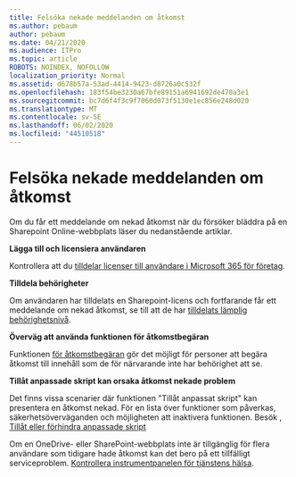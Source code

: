 ```yaml
---
title: Felsöka nekade meddelanden om åtkomst
ms.author: pebaum
author: pebaum
ms.date: 04/21/2020
ms.audience: ITPro
ms.topic: article
ROBOTS: NOINDEX, NOFOLLOW
localization_priority: Normal
ms.assetid: d678b57a-53ad-4414-9423-d8726a0c532f
ms.openlocfilehash: 183f54be3230a67bfe89151a6941692de470a3e1
ms.sourcegitcommit: bc7d6f4f3c9f7060d073f5130e1ec856e248d020
ms.translationtype: MT
ms.contentlocale: sv-SE
ms.lasthandoff: 06/02/2020
ms.locfileid: "44510518"
---
```

# <a name="troubleshoot-access-denied-messages"></a>Felsöka nekade meddelanden om åtkomst

Om du får ett meddelande om nekad åtkomst när du försöker bläddra på en Sharepoint Online-webbplats läser du nedanstående artiklar.

**Lägga till och licensiera användaren**

Kontrollera att du [tilldelar licenser till användare i Microsoft 365 för företag](https://docs.microsoft.com/microsoft-365/admin/add-users/add-users).

**Tilldela behörigheter**

Om användaren har tilldelats en Sharepoint-licens och fortfarande får ett meddelande om nekad åtkomst, se till att de har [tilldelats lämplig behörighetsnivå](https://docs.microsoft.com/sharepoint/understanding-permission-levels).

**Överväg att använda funktionen för åtkomstbegäran**

Funktionen [för åtkomstbegäran](https://support.office.com/article/Set-up-and-manage-access-requests-94B26E0B-2822-49D4-929A-8455698654B3) gör det möjligt för personer att begära åtkomst till innehåll som de för närvarande inte har behörighet att se. 

**Tillåt anpassade skript kan orsaka åtkomst nekade problem**

Det finns vissa scenarier där funktionen "Tillåt anpassat skript" kan presentera en åtkomst nekad. För en lista över funktioner som påverkas, säkerhetsöverväganden och möjligheten att inaktivera funktionen. Besök , [Tillåt eller förhindra anpassade skript](https://docs.microsoft.com/sharepoint/allow-or-prevent-custom-script)

Om en OneDrive- eller SharePoint-webbplats inte är tillgänglig för flera användare som tidigare hade åtkomst kan det bero på ett tillfälligt serviceproblem. [Kontrollera instrumentpanelen för tjänstens hälsa](https://portal.office.com/adminportal/home#/servicehealth).


  

